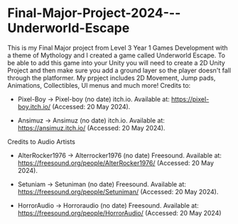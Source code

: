 # Final-Major-Project-2024---Underworld-Escape
This is my Final Major project from Level 3 Year 1 Games Development with a theme of Mythology and I created a game called Underworld Escape. To be able to add this game into your Unity you will need to create a 2D Unity Project and then make sure you add a ground layer so the player doesn't fall through the platformer. My prpject includes 2D Movement, Jump pads, Animations, Collectibles, UI menus and much more!
Credits to:
- Pixel-Boy -> Pixel-boy (no date) itch.io. Available at: https://pixel-boy.itch.io/ (Accessed: 20 May 2024).

- Ansimuz -> Ansimuz (no date) itch.io. Available at: https://ansimuz.itch.io/ (Accessed: 20 May 2024).

Credits to Audio Artists

- AlterRocker1976 -> Alterrocker1976 (no date) Freesound. Available at: https://freesound.org/people/AlterRocker1976/ (Accessed: 20 May 2024).

- Setuniam ->  Setuniman (no date) Freesound. Available at: https://freesound.org/people/Setuniman/ (Accessed: 20 May 2024).

- HorrorAudio -> Horroraudio (no date) Freesound. Available at: https://freesound.org/people/HorrorAudio/ (Accessed: 20 May 2024)
